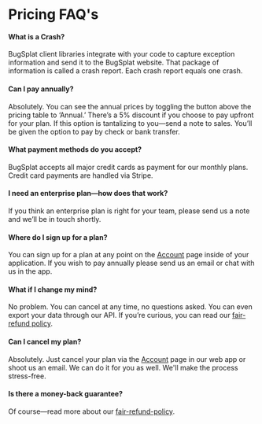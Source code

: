 # Pricing FAQ's

#### What is a Crash?

BugSplat client libraries integrate with your code to capture exception information and send it to the BugSplat website. That package of information is called a crash report. Each crash report equals one crash.

#### Can I pay annually?

Absolutely. You can see the annual prices by toggling the button above the pricing table to ‘Annual.’ There’s a 5% discount if you choose to pay upfront for your plan. If this option is tantalizing to you—send a note to sales. You’ll be given the option to pay by check or bank transfer.

#### What payment methods do you accept?

BugSplat accepts all major credit cards as payment for our monthly plans. Credit card payments are handled via Stripe.

#### I need an enterprise plan—how does that work?

If you think an enterprise plan is right for your team, please send us a note and we’ll be in touch shortly.

#### Where do I sign up for a plan?

You can sign up for a plan at any point on the [Account](https://app.bugsplat.com/v2/account) page inside of your application. If you wish to pay annually please send us an email or chat with us in the app.

#### What if I change my mind?

No problem. You can cancel at any time, no questions asked. You can even export your data through our API. If you’re curious, you can read our [fair-refund policy](../../paid-plans-and-upgrades/refund-policy.md).

#### Can I cancel my plan?

Absolutely. Just cancel your plan via the [Account](https://app.bugsplat.com/v2/account) page in our web app or shoot us an email. We can do it for you as well. We'll make the process stress-free.

#### Is there a money-back guarantee?

Of course—read more about our [fair-refund-policy](../../paid-plans-and-upgrades/refund-policy.md).

